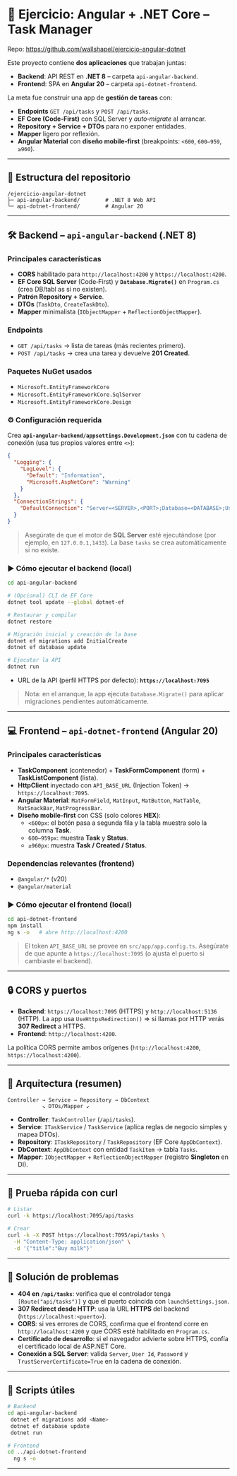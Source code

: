 # 🧩 Ejercicio: Angular + .NET Core – Task Manager

Repo: https://github.com/wallshapel/ejercicio-angular-dotnet

Este proyecto contiene **dos aplicaciones** que trabajan juntas:

- **Backend**: API REST en **.NET 8** – carpeta `api-angular-backend`.
- **Frontend**: SPA en **Angular 20** – carpeta `api-dotnet-frontend`.

La meta fue construir una app de **gestión de tareas** con:

- **Endpoints** `GET /api/tasks` y `POST /api/tasks`.
- **EF Core (Code‑First)** con SQL Server y *auto‑migrate* al arrancar.
- **Repository + Service + DTOs** para no exponer entidades.
- **Mapper** ligero por reflexión.
- **Angular Material** con **diseño mobile‑first** (breakpoints: `<600`, `600–959`, `≥960`).

---

## 📁 Estructura del repositorio
```
/ejercicio-angular-dotnet
├─ api-angular-backend/        # .NET 8 Web API
└─ api-dotnet-frontend/        # Angular 20
```

---

## 🛠️ Backend – `api-angular-backend` (.NET 8)

### Principales características
- **CORS** habilitado para `http://localhost:4200` y `https://localhost:4200`.
- **EF Core SQL Server** (Code‑First) y **`Database.Migrate()`** en `Program.cs` (crea DB/tabl as si no existen).
- **Patrón Repository + Service**.
- **DTOs** (`TaskDto`, `CreateTaskDto`).
- **Mapper** minimalista (`IObjectMapper` + `ReflectionObjectMapper`).

### Endpoints
- `GET /api/tasks` → lista de tareas (más recientes primero).
- `POST /api/tasks` → crea una tarea y devuelve **201 Created**.

### Paquetes NuGet usados
- `Microsoft.EntityFrameworkCore`
- `Microsoft.EntityFrameworkCore.SqlServer`
- `Microsoft.EntityFrameworkCore.Design`

### ⚙️ Configuración requerida
Crea **`api-angular-backend/appsettings.Development.json`** con tu cadena de conexión (usa tus propios valores entre `<>`):

```json
{
  "Logging": {
    "LogLevel": {
      "Default": "Information",
      "Microsoft.AspNetCore": "Warning"
    }
  },
  "ConnectionStrings": {
    "DefaultConnection": "Server=<SERVER>,<PORT>;Database=<DATABASE>;User Id=<USER>;Password=<PASSWORD>;Encrypt=True;TrustServerCertificate=True"
  }
}
```
> Asegúrate de que el motor de **SQL Server** esté ejecutándose (por ejemplo, en `127.0.0.1,1433`). La base `tasks` se crea automáticamente si no existe.

### ▶️ Cómo ejecutar el backend (local)
```bash
cd api-angular-backend

# (Opcional) CLI de EF Core
dotnet tool update --global dotnet-ef

# Restaurar y compilar
dotnet restore

# Migración inicial y creación de la base
dotnet ef migrations add InitialCreate
dotnet ef database update

# Ejecutar la API
dotnet run
```
- URL de la API (perfil HTTPS por defecto): **`https://localhost:7095`**

> Nota: en el arranque, la app ejecuta `Database.Migrate()` para aplicar migraciones pendientes automáticamente.

---

## 💻 Frontend – `api-dotnet-frontend` (Angular 20)

### Principales características
- **TaskComponent** (contenedor) + **TaskFormComponent** (form) + **TaskListComponent** (lista).
- **HttpClient** inyectado con `API_BASE_URL` (Injection Token) → `https://localhost:7095`.
- **Angular Material**: `MatFormField`, `MatInput`, `MatButton`, `MatTable`, `MatSnackBar`, `MatProgressBar`.
- **Diseño mobile‑first** con CSS (solo colores **HEX**):
  - `<600px`: el botón pasa a segunda fila y la tabla muestra solo la columna **Task**.
  - `600–959px`: muestra **Task** y **Status**.
  - `≥960px`: muestra **Task / Created / Status**.

### Dependencias relevantes (frontend)
- `@angular/*` (v20)
- `@angular/material`

### ▶️ Cómo ejecutar el frontend (local)
```bash
cd api-dotnet-frontend
npm install
ng s -o   # abre http://localhost:4200
```

> El token `API_BASE_URL` se provee en `src/app/app.config.ts`. Asegúrate de que apunte a `https://localhost:7095` (o ajusta el puerto si cambiaste el backend).

---

## 🔒 CORS y puertos
- **Backend**: `https://localhost:7095` (HTTPS) y `http://localhost:5136` (HTTP). La app usa `UseHttpsRedirection()` ⇒ si llamas por HTTP verás **307 Redirect** a HTTPS.
- **Frontend**: `http://localhost:4200`.

La política CORS permite ambos orígenes (`http://localhost:4200`, `https://localhost:4200`).

---

## 🧱 Arquitectura (resumen)
```
Controller → Service → Repository → DbContext
           ↘ DTOs/Mapper ↙
```
- **Controller**: `TaskController` (`/api/tasks`).
- **Service**: `ITaskService` / `TaskService` (aplica reglas de negocio simples y mapea DTOs).
- **Repository**: `ITaskRepository` / `TaskRepository` (EF Core `AppDbContext`).
- **DbContext**: `AppDbContext` con entidad `TaskItem` → tabla `Tasks`.
- **Mapper**: `IObjectMapper` + `ReflectionObjectMapper` (registro **Singleton** en DI).

---

## 🧪 Prueba rápida con curl
```bash
# Listar
curl -k https://localhost:7095/api/tasks

# Crear
curl -k -X POST https://localhost:7095/api/tasks \
  -H "Content-Type: application/json" \
  -d '{"title":"Buy milk"}'
```

---

## 🧩 Solución de problemas
- **404 en `/api/tasks`**: verifica que el controlador tenga `[Route("api/tasks")]` y que el puerto coincida con `launchSettings.json`.
- **307 Redirect desde HTTP**: usa la URL **HTTPS** del backend (`https://localhost:<puerto>`).
- **CORS**: si ves errores de CORS, confirma que el frontend corre en `http://localhost:4200` y que CORS esté habilitado en `Program.cs`.
- **Certificado de desarrollo**: si el navegador advierte sobre HTTPS, confía el certificado local de ASP.NET Core.
- **Conexión a SQL Server**: valida `Server`, `User Id`, `Password` y `TrustServerCertificate=True` en la cadena de conexión.

---

## 🧰 Scripts útiles
```bash
# Backend
cd api-angular-backend
 dotnet ef migrations add <Name>
 dotnet ef database update
 dotnet run

# Frontend
cd ../api-dotnet-frontend
  ng s -o
```

---

